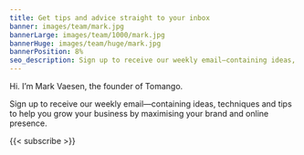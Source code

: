 ```yaml
---
title: Get tips and advice straight to your inbox
banner: images/team/mark.jpg
bannerLarge: images/team/1000/mark.jpg
bannerHuge: images/team/huge/mark.jpg
bannerPosition: 8%
seo_description: Sign up to receive our weekly email—containing ideas, techniques and tips to help you grow your business by maximising your brand and online presence.
---
```


Hi. I’m Mark Vaesen, the founder of Tomango.

Sign up to receive our weekly email—containing ideas, techniques and tips to help you grow your business by maximising your brand and online presence.

{{< subscribe >}}
